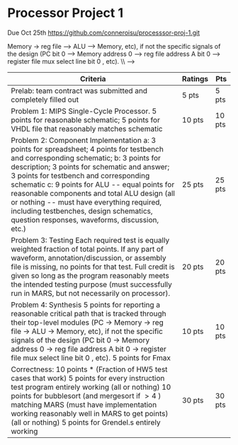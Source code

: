 # Processor Project 1

Due Oct 25th
https://github.com/conneroisu/processsor-proj-1.git

<!-- Project Part 1 -->
<!-- \begin{tabular}{|c|c|c|c|} -->
<!-- \hline Criteria & \multicolumn{2}{|r|}{Ratings} & Pts \\ -->
<!-- \hline \begin{tabular}{l} -->
<!-- Prelab \\ -->
<!-- team contract was submitted and completely filled out -- 0 if any section incomplete -->
<!-- \end{tabular} & \begin{tabular}{l} -->
<!-- 5 pts \\ -->
<!-- Full \\ -->
<!-- Marks -->
<!-- \end{tabular} & \begin{tabular}{l} -->
<!-- 0 pts \\ -->
<!-- No \\ -->
<!-- Marks -->
<!-- \end{tabular} & 5 pts \\ -->
<!-- \hline \begin{tabular}{l} -->
<!-- Problem 1: MIPS Single-Cycle Processor. \\ -->
<!-- 5 points for reasonable schematic; 5 points for VHDL file that reasonably matches schematic -->
<!-- \end{tabular} & \begin{tabular}{l} -->
<!-- 10 pts \\ -->
<!-- Full \\ -->
<!-- Marks -->
<!-- \end{tabular} & \begin{tabular}{l} -->
<!-- 0 pts \\ -->
<!-- No \\ -->
<!-- Marks -->
<!-- \end{tabular} & 10 pts \\ -->
<!-- \hline \begin{tabular}{l} -->
<!-- Problem 2: Component Implementation \\ -->
<!-- a: 3 points for spreadsheet; 4 points for testbench and corresponding schematic; \\ -->
<!-- b: 3 points for description; 3 points for schematic and answer; 3 points for testbench and corresponding schematic \\ -->
<!-- c: 9 points for ALU -- equal points for reasonable components and total ALU design (all or nothing -- must have everything required, including testbenches, design schematics, question responses, waveforms, discussion, etc.) -->
<!-- \end{tabular} & \begin{tabular}{l} -->
<!-- 25 pts \\ -->
<!-- Full \\ -->
<!-- Marks -->
<!-- \end{tabular} & \begin{tabular}{l} -->
<!-- 0 pts \\ -->
<!-- No \\ -->
<!-- Marks -->
<!-- \end{tabular} & 25 pts \\ -->
<!-- \hline \begin{tabular}{l} -->
<!-- Problem 3: Testing \\ -->
<!-- Each required test is equally weighted fraction of total points. If any part of waveform, annotation/discussion, or assembly file is missing, no points for that test. Full credit is given so long as the program reasonably meets the intended testing purpose (must successfully run in MARS, but not necessarily on processor). -->
<!-- \end{tabular} & \begin{tabular}{l} -->
<!-- 20 pts \\ -->
<!-- Full \\ -->
<!-- Marks -->
<!-- \end{tabular} & \begin{tabular}{l} -->
<!-- 0 pts \\ -->
<!-- No \\ -->
<!-- Marks -->
<!-- \end{tabular} & 20 pts \\ -->
<!-- \hline \begin{tabular}{l} -->
<!-- Problem 4: Synthesis \\ -->
<!-- 5 points for reporting a reasonable critical path that is tracked through their top-level modules (PC -->Memory -> reg file --> ALU --> Memory, etc), if not the specific signals of the design (PC bit 0 --> Memory address 0 --> reg file address A bit 0 --> register file mux select line bit 0 , etc). \\ -->
<!-- 5 points for Fmax -->
<!-- \end{tabular} & \begin{tabular}{l} -->
<!-- 10 pts \\ -->
<!-- Full \\ -->
<!-- Marks -->
<!-- \end{tabular} & \begin{tabular}{l} -->
<!-- 0 pts \\ -->
<!-- No \\ -->
<!-- Marks -->
<!-- \end{tabular} & 10 pts \\ -->
<!-- \hline \begin{tabular}{l} -->
<!-- Correctness \\ -->
<!-- 10 points * (Fraction of HW5 test cases that work) \\ -->
<!-- 5 points for every instruction test program entirely working (all or nothing) \\ -->
<!-- 10 points for bubblesort (and mergesort if $>4$ ) matching MARS (must have implementation working reasonably well in MARS to get points) (all or nothing) \\ -->
<!-- 5 points for Grendel.s entirely working -->
<!-- \end{tabular} & \begin{tabular}{l} -->
<!-- 30 pts \\ -->
<!-- Full \\ -->
<!-- Marks -->
<!-- \end{tabular} & \begin{tabular}{l} -->
<!-- 0 pts \\ -->
<!-- No \\ -->
<!-- Marks -->
<!-- \end{tabular} & 30 pts \\ -->
<!-- \hline -->
<!-- \end{tabular} -->
| Criteria | Ratings | Pts |
| --- | --- | --- |
| Prelab: team contract was submitted and completely filled out | 5 pts | 5 pts |
| Problem 1: MIPS Single-Cycle Processor. 5 points for reasonable schematic; 5 points for VHDL file that reasonably matches schematic | 10 pts | 10 pts |
| Problem 2: Component Implementation a: 3 points for spreadsheet; 4 points for testbench and corresponding schematic; b: 3 points for description; 3 points for schematic and answer; 3 points for testbench and corresponding schematic c: 9 points for ALU -- equal points for reasonable components and total ALU design (all or nothing -- must have everything required, including testbenches, design schematics, question responses, waveforms, discussion, etc.) | 25 pts | 25 pts |
| Problem 3: Testing Each required test is equally weighted fraction of total points. If any part of waveform, annotation/discussion, or assembly file is missing, no points for that test. Full credit is given so long as the program reasonably meets the intended testing purpose (must successfully run in MARS, but not necessarily on processor). | 20 pts | 20 pts |                
| Problem 4: Synthesis 5 points for reporting a reasonable critical path that is tracked through their top-level modules (PC -> Memory -> reg file -> ALU -> Memory, etc), if not the specific signals of the design (PC bit 0 -> Memory address 0 -> reg file address A bit 0 -> register file mux select line bit 0 , etc). 5 points for Fmax | 10 pts | 10 pts |
| Correctness: 10 points * (Fraction of HW5 test cases that work) 5 points for every instruction test program entirely working (all or nothing) 10 points for bubblesort (and mergesort if $>4$ ) matching MARS (must have implementation working reasonably well in MARS to get points) (all or nothing) 5 points for Grendel.s entirely working | 30 pts | 30 pts |
